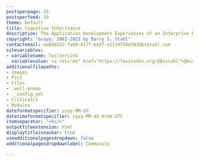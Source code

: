 ```yaml
---
postsperpage: 15
postsperfeed: 10
theme: Default
title: Cognitive Inheritance
description: The Application Development Experiences of an Enterprise Developer
copyright: "&copy; 2003-2023 by Barry S. Stahl"
contactemail: aa888322-fa60-417f-b247-e2119756d383@bsstahl.com
sitevariables:
- variablename: TwitterLink
  variablevalue: <a rel="me" href="https://fosstodon.org/@Bsstahl">@bsstahl@cognitiveinheritance.com</a>
additionalfilepaths:
- Images
- Pics
- Files
- .well-known
-  _config.yml
- CriticalCs
- Modules
dateformatspecifier: yyyy-MM-dd
datetimeformatspecifier: yyyy-MM-dd H:mm UTC
itemseparator: "<hr/>"
outputfileextension: html
displaytitleinnavbar: true
useadditionalpagesdropdown: false
additionalpagesdropdownlabel: Community

---
```

